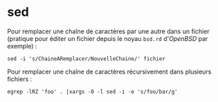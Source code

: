 # sed

Pour remplacer une chaîne de caractères par une autre dans un fichier
(pratique pour éditer un fichier depuis le noyau `bsd.rd` d'*OpenBSD* par
exemple) :
```
sed -i 's/ChaineARemplacer/NouvelleChaine/' fichier
```

Pour remplacer une chaîne de caractères récursivement dans plusieurs
fichiers :
```
egrep -lRZ 'foo' . |xargs -0 -l sed -i -e 's/foo/bar/g'
```
